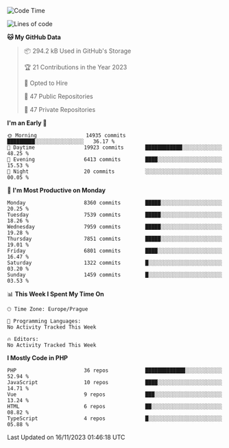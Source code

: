 <!--START_SECTION:waka-->
![Code Time](http://img.shields.io/badge/Code%20Time-1%2C583%20hrs%2058%20mins-blue)

![Lines of code](https://img.shields.io/badge/From%20Hello%20World%20I%27ve%20Written-13.3%20million%20lines%20of%20code-blue)

**🐱 My GitHub Data** 

> 📦 294.2 kB Used in GitHub's Storage 
 > 
> 🏆 21 Contributions in the Year 2023
 > 
> 💼 Opted to Hire
 > 
> 📜 47 Public Repositories 
 > 
> 🔑 47 Private Repositories 
 > 
**I'm an Early 🐤** 

```text
🌞 Morning                14935 commits       █████████░░░░░░░░░░░░░░░░   36.17 % 
🌆 Daytime                19923 commits       ████████████░░░░░░░░░░░░░   48.25 % 
🌃 Evening                6413 commits        ████░░░░░░░░░░░░░░░░░░░░░   15.53 % 
🌙 Night                  20 commits          ░░░░░░░░░░░░░░░░░░░░░░░░░   00.05 % 
```
📅 **I'm Most Productive on Monday** 

```text
Monday                   8360 commits        █████░░░░░░░░░░░░░░░░░░░░   20.25 % 
Tuesday                  7539 commits        █████░░░░░░░░░░░░░░░░░░░░   18.26 % 
Wednesday                7959 commits        █████░░░░░░░░░░░░░░░░░░░░   19.28 % 
Thursday                 7851 commits        █████░░░░░░░░░░░░░░░░░░░░   19.01 % 
Friday                   6801 commits        ████░░░░░░░░░░░░░░░░░░░░░   16.47 % 
Saturday                 1322 commits        █░░░░░░░░░░░░░░░░░░░░░░░░   03.20 % 
Sunday                   1459 commits        █░░░░░░░░░░░░░░░░░░░░░░░░   03.53 % 
```


📊 **This Week I Spent My Time On** 

```text
🕑︎ Time Zone: Europe/Prague

💬 Programming Languages: 
No Activity Tracked This Week

🔥 Editors: 
No Activity Tracked This Week
```

**I Mostly Code in PHP** 

```text
PHP                      36 repos            █████████████░░░░░░░░░░░░   52.94 % 
JavaScript               10 repos            ████░░░░░░░░░░░░░░░░░░░░░   14.71 % 
Vue                      9 repos             ███░░░░░░░░░░░░░░░░░░░░░░   13.24 % 
HTML                     6 repos             ██░░░░░░░░░░░░░░░░░░░░░░░   08.82 % 
TypeScript               4 repos             █░░░░░░░░░░░░░░░░░░░░░░░░   05.88 % 
```




 Last Updated on 16/11/2023 01:46:18 UTC
<!--END_SECTION:waka-->
<!--
**AlexKratky/AlexKratky** is a ✨ _special_ ✨ repository because its `README.md` (this file) appears on your GitHub profile.

Here are some ideas to get you started:

- 🔭 I’m currently working on ...
- 🌱 I’m currently learning ...
- 👯 I’m looking to collaborate on ...
- 🤔 I’m looking for help with ...
- 💬 Ask me about ...
- 📫 How to reach me: ...
- 😄 Pronouns: ...
- ⚡ Fun fact: ...
-->
